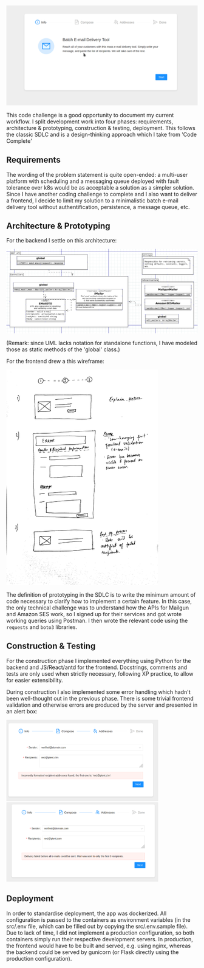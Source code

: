 ![](img/demo.gif)

This code challenge is a good opportunity to document my current workflow. I split development work into four phases: requirements, architecture & prototyping, construction & testing, deployment. This follows the classic SDLC and is a design-thinking approach which I take from 'Code Complete'

## Requirements

The wording of the problem statement is quite open-ended: a multi-user platform with scheduling and a messaging queue deployed with fault tolerance over k8s would be as acceptable a solution as a simpler solution. Since I have another coding challenge to complete and I also want to deliver a frontend, I decide to limit my solution to a minimalistic batch e-mail delivery tool without authentification, persistence, a message queue, etc.

## Architecture & Prototyping

For the backend I settle on this architecture:

![](img/architecture.png)

(Remark: since UML lacks notation for standalone functions, I have modeled those as static methods of the 'global' class.)

For the frontend drew a this wireframe:

<img src="img/wireframe.jpg" width='400px'>

The definition of prototyping in the SDLC is to write the minimum amount of code necessary to clarify how to implement a certain feature. In this case, the only technical challenge was to understand how the APIs for Mailgun and Amazon SES work, so I signed up for their services and got wrote working queries using Postman. I then wrote the relevant code using the `requests` and `boto3` libraries.

## Construction & Testing

For the construction phase I implemented everything using Python for the backend and JS/React/antd for the frontend. Docstrings, comments and tests are only used when strictly necessary, following XP practice, to allow for easier extensibility.

During construction I also implemented some error handling which hadn't been well-thought out in the previous phase. There is some trivial frontend validation and otherwise errors are produced by the server and presented in an alert box:

<img src="img/error1.png" width='400px'>
<img src="img/error2.png" width='400px'>

## Deployment

In order to standardise deployment, the app was dockerized. All configuration is passed to the containers as environment variables (in the src/.env file, which can be filled out by copying the src/.env.sample file). Due to lack of time, I did not implement a production configuration, so both containers simply run their respective development servers. In production, the frontend would have to be built and served, e.g. using nginx, whereas the backend could be served by gunicorn (or Flask directly using the production configuration).
